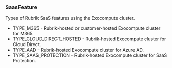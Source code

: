 ### SaasFeature
Types of Rubrik SaaS features using the Exocompute cluster.

- TYPE_M365 - Rubrik-hosted or customer-hosted Exocompute cluster for M365.
- TYPE_CLOUD_DIRECT_HOSTED - Rubrik-hosted Exocompute cluster for Cloud Direct.
- TYPE_AAD - Rubrik-hosted Exocompute cluster for Azure AD.
- TYPE_SAAS_PROTECTION - Rubrik-hosted Exocompute cluster for SaaS Protection.
